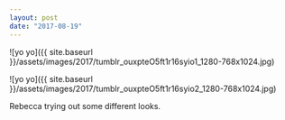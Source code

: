 ```yaml
---
layout: post
date: "2017-08-19"
---
```


![yo yo]({{ site.baseurl }}/assets/images/2017/tumblr_ouxpteO5ft1r16syio1_1280-768x1024.jpg)

![yo yo]({{ site.baseurl }}/assets/images/2017/tumblr_ouxpteO5ft1r16syio2_1280-768x1024.jpg)

Rebecca trying out some different looks.
